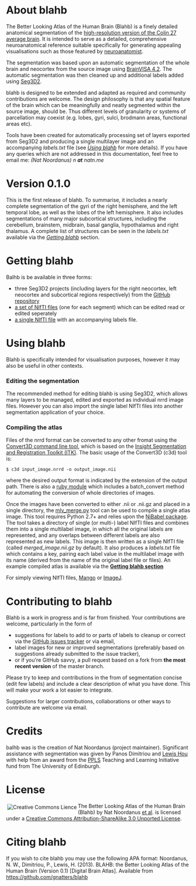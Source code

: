 <a id="about_blahb"></a>About blahb
=====

The Better Looking Atlas of the Human Brain (Blahb) is a finely detailed anatomical segmentation of the [high-resolution version of the Colin 27 average brain](http://www.bic.mni.mcgill.ca/ServicesAtlases/Colin27Highres). It is intended to serve as a detailed, comprehensive neuroanatomical reference suitable specifically for generating appealing visualisations such as those featured by [neuroanatomist](http://neuroanatomist.org).

The segmentation was based upon an automatic segmentation of the whole brain and neocortex from the source image using [BrainVISA 4.2](http://brainvisa.info/). The automatic segmentation was then cleaned up and additional labels added using [Seg3D2](http://www.sci.utah.edu/cibc-software/seg3d.html).

blahb is designed to be extended and adapted as required and community contributions are welcome. The design philosophy is that any spatial feature of the brain which can be meaningfully and neatly segmented within the source image, should be. Thus different levels of granularity or systems of parcellation may coexist (e.g. lobes, gyri, sulci, brodmann areas, functional areas etc).

Tools have been created for automatically processing set of layers exported from Seg3D2 and producing a single multilayer image and an accompanying *labels.txt* file (see [*Using blahb*](#using_blahb) for more details). If you have any queries which are not addressed in this documentation, feel free to email me: *(Nat Noordanus)  n **at** natn.me*

<a id="version"></a>Version 0.1.0
=====
This is the first release of blahb. To summarise, it includes  a nearly complete segmentation of the gyri of the right hemisphere, and the left temporal lobe, as well as the lobes of the left hemisphere. It also includes segmentations of many major subcortical structures, including the cerebellum, brainstem, midbrain, basal ganglia, hypothalamus and right thalamus. A complete list of structures can be seen in the *labels.txt* available via the [*Getting blahb*](#getting_blahb) section.

<a id="getting_blahb"></a>Getting blahb
=====
Balhb is be available in three forms:

* three Seg3D2 projects (including layers for the right neocortex, left neocortex and subcortical regions respectively) from the [GitHub repository](https://github.com/gnatters/blahb)
* [a set of NIfTI files]() (one for each segment) which can be edited read or edited seperately
* [a single NIfTI file]() with an accompanying labels file.

<a id="using_blahb"></a>Using blahb
=====
Blahb is specifically intended for visualisation purposes, however it may also be useful in other contexts.

### Editing the segmentation
The recommended method for editing blahb is using Seg3D2, which allows many layers to be managed, edited and exported as individual nrrd image files. However you can also import the single label NIfTI files into another segmentation application of your choice.

### Compiling the atlas
Files of the nrrd format can be converted to any other fromat using the [Convert3D command line tool](http://www.itksnap.org/pmwiki/pmwiki.php?n=Convert3D.Convert3D), which is based on the [Insight Segmentation and Registration Toolkit (ITK)](http://www.itk.org/). The basic usage of the Convert3D (c3d) tool is:

    $ c3d input_image.nrrd -o output_image.nii

where the desired output format is indicated by the extension of the output path. There is also a [ruby module](https://gist.github.com/gnatters/5420859) which includes a batch_convert method for automating the conversion of whole directories of images.

Once the images have been converted to either .nii or .nii.gz and placed in a single directory, the [mlv_merge.py](https://gist.github.com/gnatters/5139065) tool can be used to compile a single atlas image. This tool requires Python 2.7+ and relies upon the [NiBabel package](http://nipy.sourceforge.net/nibabel/). The tool takes a directory of single (or multi-) label NIfTI files and combines them into a single multilabel image, in which all the original labels are represented, and any overlaps between different labels are also represented as new labels. This image is then written as a single NIfTI file (called *merged_image.nii.gz* by default). It also produces a *labels.txt* file which contains a key, pairing each label value in the multilabel image with its name (derived from the name of the original label file or files). An example compiled atlas is available via the [**Getting blahb section**](#getting_blahb)

For simply viewing NIfTI files, [Mango](http://ric.uthscsa.edu/mango/) or [ImageJ](http://rsb.info.nih.gov/ij/).

<a id="contributing_to_blahb"></a>Contributing to blahb
=====
Blahb is a work in progress and is far from finished. Your contributions are welcome, particularly in the form of

* suggestions for labels to add to or parts of labels to cleanup or correct via the [GitHub issues tracker](https://github.com/gnatters/blahb/issues) or via email,
* label images for new or improved segmentations (preferably based on suggestions already submitted to the issue tracker),
* or if you're GitHub savvy, a pull request based on a fork from **the most recent version** of the master branch.

Please try to keep and contributions in the from of segmentation concise (edit few labels) and include a clear description of what you have done. This will make your work a lot easier to integrate.

Suggestions for larger contributions, collaborations or other ways to contribute are welcome via email.

<a id="credits"></a>Credits
=====
balhb was is the creation of Nat Noordanus (project maintainer).
Significant assistance with segmentation was given by Panos Dimitriou and [Lewis Hou](https://github.com/lewishou) with help from an award from the [PPLS](http://www.ppls.ed.ac.uk/) Teaching and Learning Initiative fund from The University of Edinburgh.

<a id="license"></a>License
=====
[<img alt="Creative Commons Lience" style="float:left; padding:3px;" src="http://i.creativecommons.org/l/by-sa/3.0/88x31.png" />](http://creativecommons.org/licenses/by-sa/3.0/deed.en)
The Better Looking Atlas of the Human Brain (Blahb) by Nat Noordanus [et al](#credits). is licensed under a [Creative Commons Attribution-ShareAlike 3.0 Unported License](http://creativecommons.org/licenses/by-sa/3.0/deed.en).

<a id="citing_blahb"></a>Citing blahb
=====
If you wish to cite blahb you may use the following APA format:
Noordanus, N. W., Dimitriou, P., Lewis, H. (2013). BLAHB: the Better Looking Atlas of the Human Brain (Version 0.1) [Digital Brain Atlas]. Available from https://github.com/gnatters/blahb
